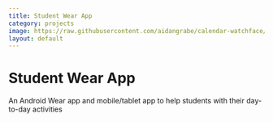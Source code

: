 ```yaml
---
title: Student Wear App
category: projects
image: https://raw.githubusercontent.com/aidangrabe/calendar-watchface/master/wear/src/main/res/drawable-mdpi/watchface_square_preview.png
layout: default
---
```


# Student Wear App
An Android Wear app and mobile/tablet app to help students with their day-to-day
activities
